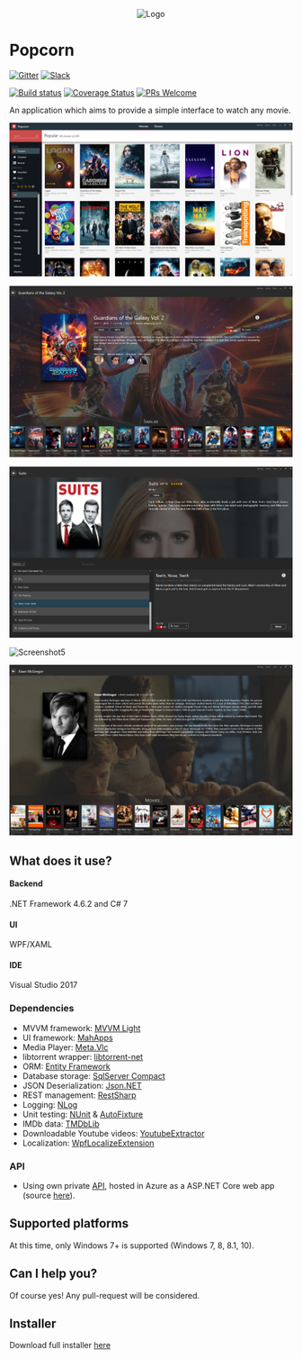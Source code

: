 <p align="center">
  <img src="https://raw.githubusercontent.com/bbougot/Popcorn/master/Popcorn/icon.ico" alt="Logo" />
</p>

# Popcorn

[![Gitter](https://img.shields.io/badge/Gitter-Join%20Chat-green.svg?style=flat-square)](https://gitter.im/popcorn-app/popcorn)
<a href="https://popcorn-slack.azurewebsites.net" target="_blank">
  <img alt="Slack" src="http://popcorn-slack.azurewebsites.net/badge.svg">
</a> 

[![Build status](https://ci.appveyor.com/api/projects/status/mjnfwck6otg9c5wj/branch/master?svg=true)](https://ci.appveyor.com/project/bbougot/popcorn/branch/master) 
[![Coverage Status](https://coveralls.io/repos/github/bbougot/Popcorn/badge.svg?branch=master)](https://coveralls.io/github/bbougot/Popcorn?branch=master) 
<a target="_blank" href="https://github.com/bbougot/Popcorn/pulls"><img src="https://img.shields.io/badge/PRs-welcome-brightgreen.svg" alt="PRs Welcome" /></a>

An application which aims to provide a simple interface to watch any movie.

![Screenshot1](https://github.com/bbougot/Popcorn/blob/master/Screenshots/Screen1.jpg)

![Screenshot2](https://github.com/bbougot/Popcorn/blob/master/Screenshots/Screen2.jpg)

![Screenshot3](https://github.com/bbougot/Popcorn/blob/master/Screenshots/Screen3.jpg)

![Screenshot5](https://github.com/bbougot/Popcorn/blob/master/Screenshots/Screen5.jpg)

![Screenshot4](https://github.com/bbougot/Popcorn/blob/master/Screenshots/Screen4.jpg)

## What does it use?
#### Backend
.NET Framework 4.6.2 and C# 7
#### UI
WPF/XAML
#### IDE
Visual Studio 2017

### Dependencies
* MVVM framework: [MVVM Light](https://mvvmlight.codeplex.com) 
* UI framework: [MahApps](https://github.com/MahApps/MahApps.Metro)
* Media Player: [Meta.Vlc](https://github.com/higankanshi/Meta.Vlc)
* libtorrent wrapper: [libtorrent-net](https://github.com/vktr/libtorrent-net)
* ORM: [Entity Framework](https://github.com/aspnet/EntityFramework)
* Database storage: [SqlServer Compact](https://www.nuget.org/packages/Microsoft.SqlServer.Compact/)
* JSON Deserialization: [Json.NET](https://github.com/JamesNK/Newtonsoft.Json)
* REST management: [RestSharp](https://github.com/restsharp/RestSharp)
* Logging: [NLog](https://github.com/NLog/NLog)
* Unit testing: [NUnit](https://github.com/nunit/nunit) & [AutoFixture](https://github.com/AutoFixture/AutoFixture)
* IMDb data: [TMDbLib](https://github.com/LordMike/TMDbLib/)
* Downloadable Youtube videos: [YoutubeExtractor](https://github.com/flagbug/YoutubeExtractor)
* Localization: [WpfLocalizeExtension](https://github.com/SeriousM/WPFLocalizationExtension)

### API
* Using own private [API](https://popcornapi.azurewebsites.net/), hosted in Azure as a ASP.NET Core web app (source [here](https://github.com/bbougot/PopcornApi)).

## Supported platforms
At this time, only Windows 7+ is supported (Windows 7, 8, 8.1, 10).

## Can I help you?
Of course yes! Any pull-request will be considered.

## Installer
Download full installer [here](https://github.com/bbougot/Popcorn/releases/download/v1.9.21/Setup.exe)

